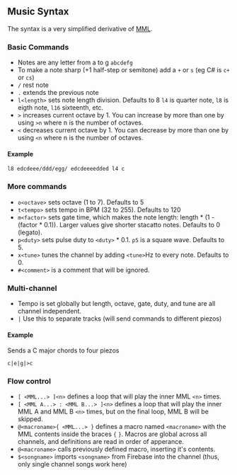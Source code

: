 ## Music Syntax

The syntax is a very simplified derivative of [MML](http://en.wikipedia.org/wiki/Music_Macro_Language).

### Basic Commands

* Notes are any letter from a to g `abcdefg`
* To make a note sharp (+1 half-step or semitone) add a `+` or `s` (eg C# is `c+` or `cs`)
* `/` rest note
* `.` extends the previous note
* `l<length>` sets note length division. Defaults to 8
  `l4` is quarter note, `l8` is eigth note, `l16` sixteenth, etc.
* `>` increases current octave by 1.  You can increase by more than one by using `>n` where n is the number of octaves.
* `<` decreases current octave by 1.  You can decrease by more than one by using `<n` where n is the number of octaves.

#### Example

`l8 edcdeee/ddd/egg/ edcdeeeedded l4 c`

### More commands

* `o<octave>` sets octave (1 to 7). Defaults to 5
* `t<tempo>` sets tempo in BPM (32 to 255). Defaults to 120
* `m<factor>` sets gate time, which makes the note length: length \* (1 - (factor * 0.1)). 
  Larger values give shorter stacatto notes. Defaults to 0 (legato).
* `p<duty>` sets pulse duty to `<duty>` * 0.1.
  `p5` is a square wave. Defaults to 5.
* `x<tune>` tunes the channel by adding `<tune>`Hz to every note. Defaults to 0.
* `#<comment>` is a comment that will be ignored.

### Multi-channel

* Tempo is set globally but length, octave, gate, duty, and tune are all channel independent.
* `|` Use this to separate tracks (will send commands to different piezos)

#### Example

Sends a C major chords to four piezos

`c|e|g|>c`

### Flow control

* `[ <MML...> ]<n>` defines a loop that will play the inner MML `<n>` times.  
* `[ <MML A...> : <MML B...> ]<n>` defines a loop that will play the inner MML A and MML B `<n>` times, but on the final loop, MML B will be skipped.
* `@<macroname>{ <MML...> }` defines a macro named `<macroname>` with the MML contents inside the braces `{` `}`.  Macros are global across all channels, and definitions are read in order of apperance.
* `@<macroname>` calls previously defined macro, inserting it's contents.
* `$<songname>` imports `<songname>` from Firebase into the channel (thus, only single channel songs work here)
